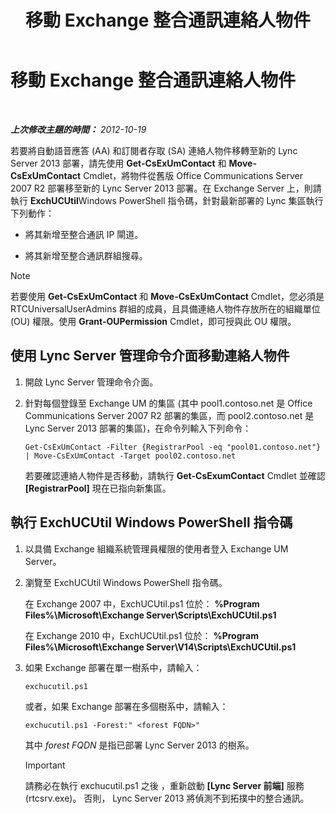 ﻿---
title: 移動 Exchange 整合通訊連絡人物件
TOCTitle: 移動 Exchange 整合通訊連絡人物件
ms:assetid: 35c7e987-41b5-4798-b617-3303f20e52e3
ms:mtpsurl: https://technet.microsoft.com/zh-tw/library/JJ688022(v=OCS.15)
ms:contentKeyID: 49890020
ms.date: 08/10/2015
mtps_version: v=OCS.15
ms.translationtype: HT
---

# 移動 Exchange 整合通訊連絡人物件

 

_**上次修改主題的時間：** 2012-10-19_

若要將自動語音應答 (AA) 和訂閱者存取 (SA) 連絡人物件移轉至新的 Lync Server 2013 部署，請先使用 **Get-CsExUmContact** 和 **Move-CsExUmContact** Cmdlet，將物件從舊版 Office Communications Server 2007 R2 部署移至新的 Lync Server 2013 部署。在 Exchange Server 上，則請執行 **ExchUCUtil**Windows PowerShell 指令碼，針對最新部署的 Lync 集區執行下列動作：

  - 將其新增至整合通訊 IP 閘道。

  - 將其新增至整合通訊群組搜尋。

> [!NOTE]  
> 若要使用 <strong>Get-CsExUmContact</strong> 和 <strong>Move-CsExUmContact</strong> Cmdlet，您必須是 RTCUniversalUserAdmins 群組的成員，且具備連絡人物件存放所在的組織單位 (OU) 權限。使用 <strong>Grant-OUPermission</strong> Cmdlet，即可授與此 OU 權限。



## 使用 Lync Server 管理命令介面移動連絡人物件

1.  開啟 Lync Server 管理命令介面。

2.  針對每個登錄至 Exchange UM 的集區 (其中 pool1.contoso.net 是 Office Communications Server 2007 R2 部署的集區，而 pool2.contoso.net 是 Lync Server 2013 部署的集區)，在命令列輸入下列命令：
    
        Get-CsExUmContact -Filter {RegistrarPool -eq "pool01.contoso.net"} | Move-CsExUmContact -Target pool02.contoso.net
    
    若要確認連絡人物件是否移動，請執行 **Get-CsExumContact** Cmdlet 並確認 **\[RegistrarPool\]** 現在已指向新集區。

## 執行 ExchUCUtil Windows PowerShell 指令碼

1.  以具備 Exchange 組織系統管理員權限的使用者登入 Exchange UM Server。

2.  瀏覽至 ExchUCUtil Windows PowerShell 指令碼。
    
    在 Exchange 2007 中，ExchUCUtil.ps1 位於： **%Program Files%\\Microsoft\\Exchange Server\\Scripts\\ExchUCUtil.ps1**
    
    在 Exchange 2010 中，ExchUCUtil.ps1 位於： **%Program Files%\\Microsoft\\Exchange Server\\V14\\Scripts\\ExchUCUtil.ps1**

3.  如果 Exchange 部署在單一樹系中，請輸入：
    
        exchucutil.ps1
    
    或者，如果 Exchange 部署在多個樹系中，請輸入：
    
        exchucutil.ps1 -Forest:" <forest FQDN>"
    
    其中 *forest FQDN* 是指已部署 Lync Server 2013 的樹系。
    
    > [!IMPORTANT]  
    > 請務必在執行 exchucutil.ps1 之後 ，重新啟動 <strong>[Lync Server 前端]</strong> 服務 (rtcsrv.exe)。 否則， Lync Server 2013 將偵測不到拓撲中的整合通訊。
    

